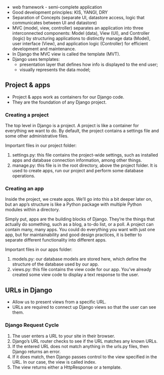 - web framework - semi-complete application
- Good development principles: KIS, YANGI, DRY
- Separation of Concepts (separate UI, datastore access, logic that communicates between UI and datastore)
- MVC (model, view, controller) separates an application into three interconnected components: Model (data), View (UI), and Controller (logic) by structuring applications to distinctly manage data (Model), user interface (View), and application logic (Controller) for efficient development and maintenance.
- In Django the MVC view is called the template (MVT).
- Django uses templates:
    - presentation layer that defines how info is displayed to the end user;
    - visually represents the data model;


## Project & apps
- Project & apps work as containers for our Django code.
- They are the foundation of any Django project.

### Creating a project
The top level in Django is a project. A project is like a container for everything we want to do. By default, the project contains a settings file and some other administrative files.

Important files in our project folder:

1. settings.py: this file contains the project-wide settings, such as installed apps and database connection information, among other things.
2. manage.py: this file is in the root directory, above the project folder. It is used to create apps, run our project and perform some database operations.

### Creating an app
Inside the project, we create apps. We’ll go into this a bit deeper later on, but an app’s structure is like a Python package with multiple Python modules within a directory.

Simply put, apps are the building blocks of Django. They’re the things that actually do something, such as a blog, a to-do list, or a poll. A project can contain many, many apps. You could do everything you want with just one app, but for maintainability and good design practices, it is better to separate different functionality into different apps.

Important files in our apps folder:

1. models.py: our database models are stored here, which define the structure of the database used by our app.
2. views.py: this file contains the view code for our app. You’ve already created some view code to display a text response to the user.

## URLs in Django

- Allow us to present views from a specific URL.
- URLs are required to connect up Django views so that the user can see them.

### Django Request Cycle

1. The user enters a URL to your site in their browser.
2. Django’s URL router checks to see if the URL matches any known URLs.
3. If the entered URL does not match anything in the urls.py files, then Django returns an error.
4. If it does match, then Django passes control to the view specified in the URL. In our case, the view is called index.
5. The view returns either a HttpResponse or a template.

